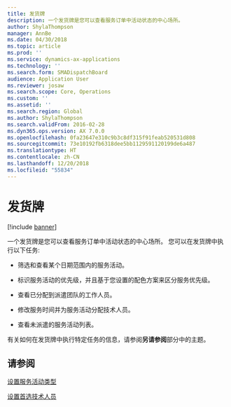 ```yaml
---
title: 发货牌
description: 一个发货牌是您可以查看服务订单中活动状态的中心场所。
author: ShylaThompson
manager: AnnBe
ms.date: 04/30/2018
ms.topic: article
ms.prod: ''
ms.service: dynamics-ax-applications
ms.technology: ''
ms.search.form: SMADispatchBoard
audience: Application User
ms.reviewer: josaw
ms.search.scope: Core, Operations
ms.custom: ''
ms.assetid: ''
ms.search.region: Global
ms.author: ShylaThompson
ms.search.validFrom: 2016-02-28
ms.dyn365.ops.version: AX 7.0.0
ms.openlocfilehash: 0fa23647e310c9b3c8df315f91feab520531d808
ms.sourcegitcommit: 73e10192fb6318dee5bb1129591120199de6a487
ms.translationtype: HT
ms.contentlocale: zh-CN
ms.lasthandoff: 12/20/2018
ms.locfileid: "55834"
---
```

#  <a name="dispatch-board"></a>发货牌 

[!include [banner](../includes/banner.md)]

一个发货牌是您可以查看服务订单中活动状态的中心场所。 您可以在发货牌中执行以下任务:

  - 筛选和查看某个日期范围内的服务活动。

  - 标识服务活动的优先级，并且基于您设置的配色方案来区分服务优先级。

  - 查看已分配到派遣团队的工作人员。

  - 修改服务时间并为服务活动分配技术人员。

  - 查看未派遣的服务活动列表。

有关如何在发货牌中执行特定任务的信息，请参阅**另请参阅**部分中的主题。

## <a name="see-also"></a>请参阅

[设置服务活动类型](set-up-service-activity-types.md)

[设置首选技术人员](set-up-preferred-technician.md)



  


